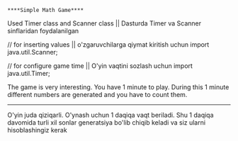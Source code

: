     ****Simple Math Game****

Used Timer class and Scanner class || Dasturda Timer va Scanner sinflaridan foydalanilgan

// for inserting values  || o'zgaruvchilarga qiymat kiritish uchun
import java.util.Scanner;

// for configure game time  || O'yin vaqtini sozlash uchun
import java.util.Timer;

  The game is very interesting. You have 1 minute to play. During this 1 minute different numbers are generated and you have to count them.
   * * * * *
  O'yin juda qiziqarli. O'ynash uchun 1 daqiqa vaqt beriladi. Shu 1 daqiqa davomida turli xil sonlar generatsiya bo'lib chiqib keladi va siz ularni hisoblashingiz kerak
